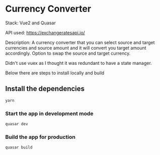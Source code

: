 # Currency Converter

Stack: Vue2 and Quasar

API used: https://exchangeratesapi.io/

Description: A currency converter that you can select source and target currencies and source amount and it will convert you target amount accordingly. Option to swap the source and target currency. 

Didn't use vuex as I thought it was redundant to have a state manager.

Below there are steps to install locally and build

## Install the dependencies

```bash
yarn
```

### Start the app in development mode

```bash
quasar dev
```

### Build the app for production

```bash
quasar build
```
